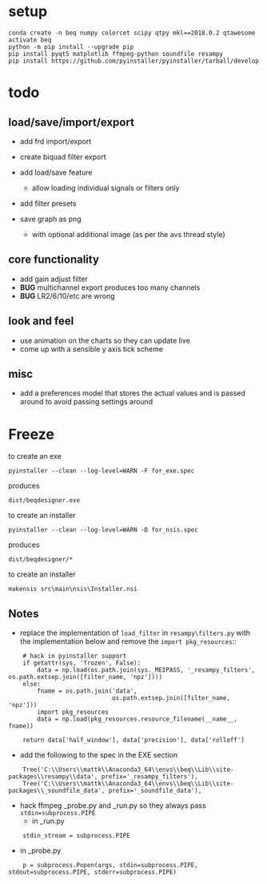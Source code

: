 # setup

    conda create -n beq numpy colorcet scipy qtpy mkl==2018.0.2 qtawesome
    activate beq
    python -m pip install --upgrade pip
    pip install pyqt5 matplotlib ffmpeg-python soundfile resampy
    pip install https://github.com/pyinstaller/pyinstaller/tarball/develop

# todo

## load/save/import/export

* add frd import/export
* create biquad filter export

* add load/save feature 
  * allow loading individual signals or filters only

* add filter presets

* save graph as png
  * with optional additional image (as per the avs thread style)

## core functionality 

* add gain adjust filter
* **BUG** multichannel export produces too many channels
* **BUG** LR2/6/10/etc are wrong

## look and feel 

* use animation on the charts so they can update live
* come up with a sensible y axis tick scheme

## misc

* add a preferences model that stores the actual values and is passed around to avoid passing settings around

# Freeze

to create an exe

    pyinstaller --clean --log-level=WARN -F for_exe.spec
    
produces 

    dist/beqdesigner.exe
    
to create an installer

    pyinstaller --clean --log-level=WARN -D for_nsis.spec

produces 

    dist/beqdesigner/*    
    
to create an installer

    makensis src\main\nsis\Installer.nsi
    
## Notes

* replace the implementation of ``load_filter`` in ``resampy\filters.py`` with the implementation below and remove the ``import pkg_resources``::

```
    # hack in pyinstaller support
    if getattr(sys, 'frozen', False):
        data = np.load(os.path.join(sys._MEIPASS, '_resampy_filters', os.path.extsep.join([filter_name, 'npz'])))
    else:
        fname = os.path.join('data',
                             os.path.extsep.join([filter_name, 'npz']))
        import pkg_resources
        data = np.load(pkg_resources.resource_filename(__name__, fname))
    
    return data['half_window'], data['precision'], data['rolloff']
```
    
* add the following to the spec in the EXE section
```
    Tree('C:\\Users\\mattk\\Anaconda3_64\\envs\\beq\\Lib\\site-packages\\resampy\\data', prefix='_resampy_filters'),
    Tree('C:\\Users\\mattk\\Anaconda3_64\\envs\\beq\\Lib\\site-packages\\_soundfile_data', prefix='_soundfile_data'),
```
* hack ffmpeg _probe.py and _run.py so they always pass `stdin=subprocess.PIPE`
  * in _run.py
```  
    stdin_stream = subprocess.PIPE
```
  * in _probe.py
```  
    p = subprocess.Popen(args, stdin=subprocess.PIPE, stdout=subprocess.PIPE, stderr=subprocess.PIPE)
```